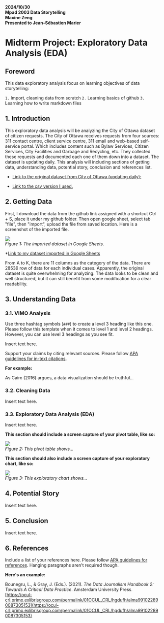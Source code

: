 **2024/10/30**<br>
**Mpad 2003 Data Storytelling**<br>
**Maxine Zeng**<br>
**Presented to Jean-Sébastien Marier**<br>

# Midterm Project: Exploratory Data Analysis (EDA)

<!-- Use one hashtag symbol (`#`) to create a level 1 heading like this one. -->

## Foreword

This data exploratory analysis focus on learning objectives of data storytelling:

`1.` Import, cleaning data from scratch
`2.` Learning basics of github 
`3.` Learning how to write markdown files

<!-- For this assignment, you must extract data from a dataset provided by the instructor. You must then clean and analyze the data, create exploratory charts/visualizations, and find a potential story idea. Your assignment must clearly detail your process. You are expected to write about 1500-2000 words, and to include several screen captures showing the different steps you went through. Your assignment must be written with the Markdown format and submitted on GitHub Classroom.

I have been assigning different versions of this project to my digital journalism and data storytelling students for a few years now. Its structure was inspired by the main sections/chapters of [*The Data Journalism Handbook*](https://datajournalism.com/read/handbook/one/). This version was further inspired by the [Key Capabilities in Data Science](https://extendedlearning.ubc.ca/programs/key-capabilities-data-science) program offered by the University of British Columbia (UBC).

**Here are some useful resources for this assignment:**

* [GitHub's *Basic writing and formatting syntax* page](https://docs.github.com/en/get-started/writing-on-github/getting-started-with-writing-and-formatting-on-github/basic-writing-and-formatting-syntax)
* [The template repository for this assignment in case you delete something by mistake](https://github.com/jsmarier/jou4100_jou4500_mpad2003_project2_template)

Did you notice how to create a hyperlink? In Markdown, we put the clickable text between square brackets and the actual URL between parentheses.

And to create an unordered list, we simply put a star (`*`) before each item. -->

## 1. Introduction

This exploratory data analysis will be analyzing the City of Ottawa dataset of citizen requests.
The City of Ottawa receives requests from four sources: 311 contact centre, client service centre, 311 email and web-based self- service portal. Which includes content such as Bylaw Services, Citizen Services, City Facilities and Garbage and Recycling, etc. They collected these requests and documented each one of them down into a dataset. The dataset is updating daily.
This analysis will including sections of getting data, understanding data, potential story, conclusion and references list.

* [Link to the original dataset from City of Ottawa (updating daily):](https://open.ottawa.ca/documents/65fe42e2502d442b8a774fd3d954cac5/about)

* [Link to the csv version I used.](https://raw.githubusercontent.com/jsmarier/course-datasets/refs/heads/main/ottawa-311-service-requests-august-2024.csv)


## 2. Getting Data

First, I download the data from the github link assigned with a shortcut Ctrl + S, place it under my github folder. Then open google sheet, select tab "file", then "import", upload the file from saved location. Here is a screenshot of the imported file.

![](import-Screenshot-after-import-dataset.png)<br>
*Figure 1: The imported dataset in Google Sheets.*

*[Link to my dataset imported in Google Sheets](https://docs.google.com/spreadsheets/d/1mhltDAwbRGIJIhvvtqf18TT1oe3h3seDmpCdTad6e7E/edit?usp=sharing)

From A to K, there are 11 columns as the category of the data. There are 28539 row of data for each individual cases. Apparently, the original dataset is quite overwhelming for analyzing. The data looks to be clean and well structured, but it can still benefit from some modification for a clear readability. 


<!-- Use two hashtag symbols (`##`) to create a level 2 heading like this one.

To include a screen capture, use the sample code below. Your images should be saved in the same folder as your `.md` file.

![](import-screen-capture.png)<br>
*Figure 1: The "Import file" prompt on Google Sheets.*

**Here are examples of functions and lines of code put in grey boxes:**

1. If you name a function, put it between "angled" quotation marks like this: `IMPORTHTML`.
1. If you want to include the entire line of code, do the same thing, albeit with your entire code: `=IMPORTHTML("https://en.wikipedia.org/wiki/China"; "table", 5)`.
1. Alternatively, you can put your code in an independent box using the template below:

``` r
=IMPORTHTML("https://en.wikipedia.org/wiki/China"; "table", 5)
```
This also shows how to create an ordered list. Simply put `1.` before each item. -->

## 3. Understanding Data

### 3.1. VIMO Analysis

Use three hashtag symbols (`###`) to create a level 3 heading like this one. Please follow this template when it comes to level 1 and level 2 headings. However, you can use level 3 headings as you see fit.

Insert text here.

Support your claims by citing relevant sources. Please follow [APA guidelines for in-text citations](https://apastyle.apa.org/style-grammar-guidelines/citations).

**For example:**

As Cairo (2016) argues, a data visualization should be truthful...

### 3.2. Cleaning Data

Insert text here.

### 3.3. Exploratory Data Analysis (EDA)

Insert text here.

**This section should include a screen capture of your pivot table, like so:**

![](pivot-table-screen-capture.png)<br>
*Figure 2: This pivot table shows...*

**This section should also include a screen capture of your exploratory chart, like so:**

![](chart-screen-capture.png)<br>
*Figure 3: This exploratory chart shows...*

## 4. Potential Story

Insert text here.

## 5. Conclusion

Insert text here.

## 6. References

Include a list of your references here. Please follow [APA guidelines for references](https://apastyle.apa.org/style-grammar-guidelines/references). Hanging paragraphs aren't required though.

**Here's an example:**

Bounegru, L., & Gray, J. (Eds.). (2021). *The Data Journalism Handbook 2: Towards A Critical Data Practice*. Amsterdam University Press. [https://ocul-crl.primo.exlibrisgroup.com/permalink/01OCUL_CRL/hgdufh/alma991022890087305153](https://ocul-crl.primo.exlibrisgroup.com/permalink/01OCUL_CRL/hgdufh/alma991022890087305153)
